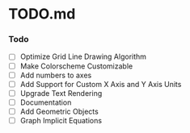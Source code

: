 # TODO.md

### Todo

- [ ] Optimize Grid Line Drawing Algorithm
- [ ] Make Colorscheme Customizable
- [ ] Add numbers to axes
- [ ] Add Support for Custom X Axis and Y Axis Units
- [ ] Upgrade Text Rendering
- [ ] Documentation
- [ ] Add Geometric Objects
- [ ] Graph Implicit Equations
